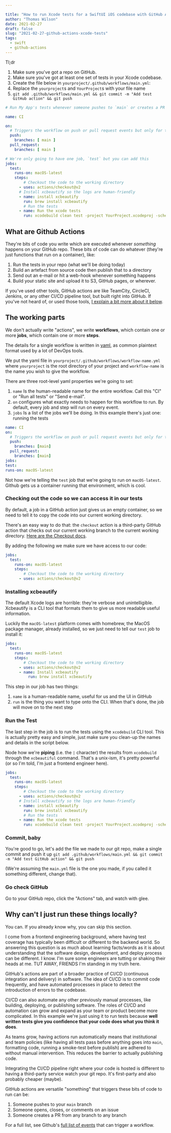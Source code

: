 ```yaml
---

title: "How to run Xcode tests for a SwiftUI iOS codebase with GitHub Actions"
author: "Thomas Wilson"
date: 2021-02-27
draft: false
slug: "2021-02-27-github-actions-xcode-tests"
tags:
  - swift
  - github-actions
---
```


Tl;dr

1. Make sure you've got a repo on GitHub.
2. Make sure you've got at least one set of tests in your Xcode codebase.
3. Create the file below in `yourproject/.github/workflows/main.yml`:
4. Replace the `yourproject`s and `YourProject`s with your file name
5. `git add .github/workflows/main.yml && git commit -m "Add test GitHub action" && git push`

```yml
# Run My App's tests whenever someone pushes to `main` or creates a PR into `main`

name: CI

on:
  # Triggers the workflow on push or pull request events but only for the main branch.
  push:
    branches: [ main ]
  pull_request:
    branches: [ main ]

# We're only going to have one job, `test` but you can add this
jobs:
  test:
    runs-on: macOS-latest
    steps:
	    # Checkout the code to the working directory
      - uses: actions/checkout@v2
      # Install xcbeautify so the logs are human-friendly
      - name: install xcbeautify
        run: brew install xcbeautify
	    # Run the tests
      - name: Run the xcode tests
        run: xcodebuild clean test -project YourProject.xcodeproj -scheme YourProject -destination "platform=iOS Simulator,name=iPhone 12" | xcbeautify


```

## What are Github Actions

They're bits of code you write which are executed whenever _something_ happens on your GitHub repo. These bits of code can do whatever (they're just functions that run on a container), like:

1. Run the tests in your repo (what we'll be doing today)
2. Build an artefact from source code then publish that to a directory
3. Send out an e-mail or hit a web-hook whenever something happens
4. Build your static site and upload it to S3, GitHub pages, or wherever.

If you've used other tools, GitHub actions are like TeamCity, CircleCI, Jenkins, or any other CI/CD pipeline tool, but built right into GitHub. If you've not heard of, or used those tools, [I explain a bit more about it below](#do-it-locally).

## The working parts

We don't actually write "actions", we write **workflows**, which contain one or more **jobs**, which contain one or more **steps**.

The details for a single workflow is written in [yaml](https://docs.ansible.com/ansible/latest/reference_appendices/YAMLSyntax.html), as common plaintext format used by a lot of DevOps tools.

We put the yaml file in `yourproject/.github/workflows/workflow-name.yml` where `yourproject` is the root directory of your project and `workflow-name` is the name you wish to give the workflow.

There are three root-level yaml properties we're going to set:

1. `name` Is the human-readable name for the entire workflow. Call this "CI" or "Run all tests" or "Send e-mail".
2. `on` configures what exactly needs to happen for this workflow to run. By default, every job and step will run on every event.
3. `jobs` Is a list of the jobs we'll be doing. In this example there's just one: running the tests

```yaml
name: CI
on:
  # Triggers the workflow on push or pull request events but only for the main branch.
  push:
    branches: [main]
  pull_request:
    branches: [main]
jobs:
test:
runs-on: macOS-latest
```

Not how we're telling the `test` job that we're going to run on `macOS-latest`. Github gets us a container running that environment, which is cool.

### Checking out the code so we can access it in our tests

By default, a job in a GitHub action just gives us an empty container, so we need to tell it to copy the code into our current working directory.

There's an easy way to do that: the `checkout` action is a third-party GitHub action that checks out our current working branch to the current working directory. [Here are the Checkout docs](https://github.com/actions/checkout).

By adding the following we make sure we have access to our code:

```yaml
jobs:
  test:
    runs-on: macOS-latest
    steps:
	    # Checkout the code to the working directory
      - uses: actions/checkout@v2
```

### Installing xcbeautify

The default Xcode logs are horrible: they're verbose and unintelligible. Xcbeautify is a CLI tool that formats them to give us more readable useful information.

Luckily the `macOS-latest` platform comes with homebrew, the MacOS package manager, already installed, so we just need to tell our `test` job to install it:

```yaml
jobs:
  test:
    runs-on: macOS-latest
    steps:
	    # Checkout the code to the working directory
      - uses: actions/checkout@v2
      - name: Install xcbeautify
	      run: brew install xcbeautify
```

This step in our job has two things:

1. `name` is a human-readable name, useful for us and the UI in GitHub
2. `run` is the thing you want to type onto the CLI. When that's done, the job will move on to the next step

### Run the Test

The last step in the job is to run the tests using the `xcodebuild` CLI tool. This is actually pretty easy and simple, just make sure you clean-up the names and details in the script below.

Node how we're **piping** (i.e. the `|` character) the results from `xcodebuild` through the `xcbeautiful` command. That's a unix-ism, it's pretty powerful (or so I'm told, I'm just a frontend engineer here).

```yaml
jobs:
  test:
    runs-on: macOS-latest
    steps:
	    # Checkout the code to the working directory
      - uses: actions/checkout@v2
      # Install xcbeautify so the logs are human-friendly
      - name: install xcbeautify
        run: brew install xcbeautify
	    # Run the tests
      - name: Run the xcode tests
        run: xcodebuild clean test -project YourProject.xcodeproj -scheme YourProject -destination "platform=iOS Simulator,name=iPhone 12" | xcbeautify
```

### Commit, baby

You're good to go, let's add the file we made to our git repo, make a single commit and push it up `git add .github/workflows/main.yml && git commit -m "Add test GitHub action" && git push`

(We're assuming the `main.yml` file is the one you made, if you called it something different, change that).

### Go check GitHub

Go to your GitHub repo, click the "Actions" tab, and watch with glee.

<h2 id="do-it-locally">Why can't I just run these things locally?</h2>

You can. If you already know why, you can skip this section.

I come from a frontend engineering background, where having test coverage has typically been difficult or different to the backend world. So answering this question is as much about learning facts/words as it is about understanding that the software design, development, and deploy process can be different. I know. I'm sure some engineers are tutting or shaking their heads at me. TUT AWAY, FRIENDS I'm standing in my truth here.

GitHub's actions are part of a broader practice of CI/CD (continuous integration and delivery) in software. The idea of CI/CD is to commit code frequently, and have automated processes in place to detect the introduction of errors to the codebase.

CI/CD can also automate any other previously manual processes, like building, deploying, or publishing software. The roles of CI/CD and automation can grow and expand as your team or product become more complicated. In this example we're just using it to run tests because **well written tests give you confidence that your code does what you think it does**.

As teams grow, having actions run automatically means that institutional and team policies (like having all tests pass before anything goes into `main`, formatting code, running a smoke-test before publish) are adhered to without manual intervention. This reduces the barrier to actually publishing code.

Integrating the CI/CD pipeline right where your code is hosted is different to having a third-party service watch your git repo. It's first-party and also probably cheaper (maybe).

GitHub actions are versatile "something" that triggers these bits of code to run can be:

1. Someone pushes to your `main` branch
2. Someone opens, closes, or comments on an issue
3. Someone creates a PR from any branch to any branch

For a full list, see Github's [full list of events](https://docs.github.com/en/actions/reference/events-that-trigger-workflows) that can trigger a workflow.
